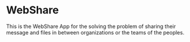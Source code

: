 # WebShare
This is the WebShare App for the solving the problem of sharing their message and files in between organizations or the teams of the peoples.

